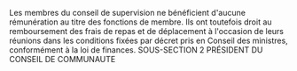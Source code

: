 Les membres du conseil de supervision ne bénéficient d'aucune rémunération au titre des fonctions de membre. Ils ont toutefois droit au remboursement des frais de repas et de déplacement à l'occasion de leurs réunions dans les conditions fixées par décret pris en Conseil des ministres, conformément à la loi de finances.
SOUS-SECTION 2
PRÉSIDENT DU CONSEIL DE COMMUNAUTE